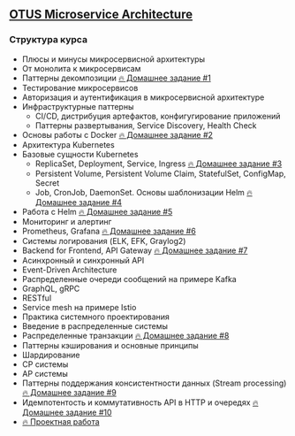 ## [OTUS Microservice Architecture](https://otus.ru/lessons/microservice-architecture/)

### Структура курса

- Плюсы и минусы микросервисной архитектуры
- От монолита к микросервисам
- Паттерны декомпозиции [🔥 Домашнее задание #1](/homework/01)
- Тестирование микросервисов
- Авторизация и аутентификация в микросервисной архитектуре
- Инфраструктурные паттерны
    - CI/CD, дистрибуция артефактов, конфигугирование приложений
    - Паттерны развертывания, Service Discovery, Health Check
- Основы работы с Docker [🔥 Домашнее задание #2](/homework/02)
- Архитектура Kubernetes
- Базовые сущности Кubernetes
    - ReplicaSet, Deployment, Service, Ingress [🔥 Домашнее задание #3](/homework/03)
    - Persistent Volume, Persistent Volume Claim, StatefulSet, ConfigMap, Secret
    - Job, CronJob, DaemonSet. Основы шаблонизации Helm [🔥 Домашнее задание #4](/homework/04)
- Работа с Helm [🔥 Домашнее задание #5](/homework/05)
- Мониторинг и алертинг
- Prometheus, Grafana [🔥 Домашнее задание #6](/homework/06)
- Системы логирования (ELK, EFK, Graylog2)
- Backend for Frontend, API Gateway [🔥 Домашнее задание #7](/homework/07)
- Асинхронный и синхронный API
- Event-Driven Architecture
- Распределенные очереди сообщений на примере Kafka
- GraphQL, gRPC
- RESTful
- Service mesh на примере Istio
- Практика системного проектирования
- Введение в распределенные системы
- Распределенные транзакции [🔥 Домашнее задание #8](/homework/08)
- Паттерны кэширования и основные принципы
- Шардирование
- CP cистемы
- AP системы
- Паттерны поддержания консистентности данных (Stream processing) [🔥 Домашнее задание #9](/homework/09)
- Идемпотентость и коммутативность API в HTTP и очередях [🔥 Домашнее задание #10](/homework/10)
- [🔥 Проектная работа](/project)